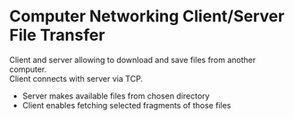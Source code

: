 # Computer Networking Client/Server File Transfer

Client and server allowing to download and save files from another computer.  
Client connects with server via TCP.

* Server makes available files from chosen directory  
* Client enables fetching selected fragments of those files

